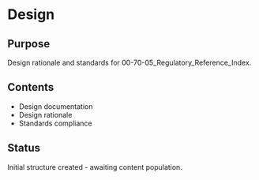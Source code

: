 # Design

## Purpose
Design rationale and standards for 00-70-05_Regulatory_Reference_Index.

## Contents
- Design documentation
- Design rationale
- Standards compliance

## Status
Initial structure created - awaiting content population.
